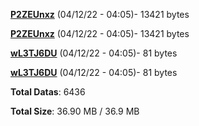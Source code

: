 [**P2ZEUnxz**](/data/P2ZEUnxz.txt) (04/12/22 - 04:05)- 13421 bytes

[**P2ZEUnxz**](/data/P2ZEUnxz.txt) (04/12/22 - 04:05)- 13421 bytes

[**wL3TJ6DU**](/data/wL3TJ6DU.txt) (04/12/22 - 04:05)- 81 bytes

[**wL3TJ6DU**](/data/wL3TJ6DU.txt) (04/12/22 - 04:05)- 81 bytes

**Total Datas**: 6436

**Total Size**: 36.90 MB / 36.9 MB